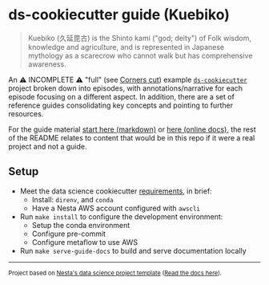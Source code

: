 # ds-cookiecutter guide (Kuebiko)

> Kuebiko (久延毘古) is the Shinto kami ("god; deity") of Folk wisdom, knowledge and agriculture, and is represented in Japanese mythology as a scarecrow who cannot walk but has comprehensive awareness.

An :warning: INCOMPLETE :warning: "full" (see [Corners cut](docs/guide/index.md#corners-cut)) example [`ds-cookiecutter`](http://nestauk.github.io/ds-cookiecutter/) project broken down into episodes, with annotations/narrative for each episode focusing on a different aspect. In addition, there are a set of reference guides consolidating key concepts and pointing to further resources.

For the guide material [start here (markdown)](docs/guide/index.md) or [here (online docs)](https://nestauk.github.io/kuebiko/), the rest of the README relates to content that would be in this repo if it were a real project and not a guide.

## Setup

-   Meet the data science cookiecutter [requirements](http://nestauk.github.io/ds-cookiecutter/quickstart), in brief:
    -   Install: `direnv`, and `conda`
    -   Have a Nesta AWS account configured with `awscli`
-   Run `make install` to configure the development environment:
    -   Setup the conda environment
    -   Configure pre-commit
    -   Configure metaflow to use AWS
-   Run `make serve-guide-docs` to build and serve documentation locally

---

<small><p>Project based on <a target="_blank" href="https://github.com/nestauk/ds-cookiecutter">Nesta's data science project template</a>
(<a href="http://nestauk.github.io/ds-cookiecutter">Read the docs here</a>).
</small>
